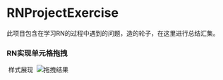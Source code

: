 # RNProjectExercise

此项目包含在学习RN的过程中遇到的问题，造的轮子，在这里进行总结汇集。

### RN实现单元格拖拽
  样式展现
  ![拖拽结果](http://oybj22zxs.bkt.clouddn.com/dragMove.gif)

